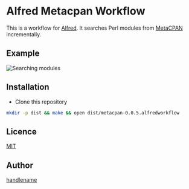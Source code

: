 # Alfred Metacpan Workflow

This is a workflow for [Alfred](http://www.alfredapp.com/).
It searches Perl modules from [MetaCPAN](https://metacpan.org/) incrementally.

## Example

![Searching modules](https://cloud.githubusercontent.com/assets/115636/5282423/7918f9f6-7b49-11e4-8ce5-b75eb2b77c39.png)

## Installation

* Clone this repository

```sh
mkdir -p dist && make && open dist/metacpan-0.0.5.alfredworkflow
```

## Licence

[MIT](https://github.com/handlename/alfred-metacpan-workflow/blob/master/LICENSE)

## Author

[handlename](https://github.com/handlename)
